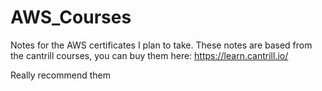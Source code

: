 # AWS_Courses
Notes for the AWS certificates I plan to take.
These notes are based from the cantrill courses, you can buy them here:
https://learn.cantrill.io/

Really recommend them
